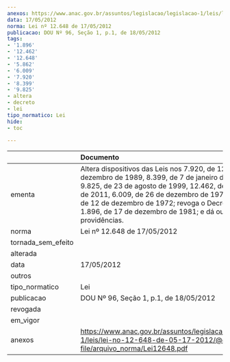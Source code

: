 ```yaml
---
anexos: https://www.anac.gov.br/assuntos/legislacao/legislacao-1/leis/lei-no-12-648-de-05-17-2012/@@display-file/arquivo_norma/Lei12648.pdf
data: 17/05/2012
norma: Lei nº 12.648 de 17/05/2012
publicacao: DOU Nº 96, Seção 1, p.1, de 18/05/2012
tags:
- '1.896'
- '12.462'
- '12.648'
- '5.862'
- '6.009'
- '7.920'
- '8.399'
- '9.825'
- altera
- decreto
- lei
tipo_normatico: Lei
hide: 
- toc 
 
---
```


|                    | Documento                                                                                                                                                                                                                                                                                                                    |
|:-------------------|:-----------------------------------------------------------------------------------------------------------------------------------------------------------------------------------------------------------------------------------------------------------------------------------------------------------------------------|
| ementa             | Altera dispositivos das Leis nos 7.920, de 12 de dezembro de 1989, 8.399, de 7 de janeiro de 1992, 9.825, de 23 de agosto de 1999, 12.462, de 5 de agosto de 2011, 6.009, de 26 de dezembro de 1973, e 5.862, de 12 de dezembro de 1972; revoga o Decreto-Lei Nº 1.896, de 17 de dezembro de 1981; e dá outras providências. |
| norma              | Lei nº 12.648 de 17/05/2012                                                                                                                                                                                                                                                                                                  |
| tornada_sem_efeito |                                                                                                                                                                                                                                                                                                                              |
| alterada           |                                                                                                                                                                                                                                                                                                                              |
| data               | 17/05/2012                                                                                                                                                                                                                                                                                                                   |
| outros             |                                                                                                                                                                                                                                                                                                                              |
| tipo_normatico     | Lei                                                                                                                                                                                                                                                                                                                          |
| publicacao         | DOU Nº 96, Seção 1, p.1, de 18/05/2012                                                                                                                                                                                                                                                                                       |
| revogada           |                                                                                                                                                                                                                                                                                                                              |
| em_vigor           |                                                                                                                                                                                                                                                                                                                              |
| anexos             | https://www.anac.gov.br/assuntos/legislacao/legislacao-1/leis/lei-no-12-648-de-05-17-2012/@@display-file/arquivo_norma/Lei12648.pdf                                                                                                                                                                                          |